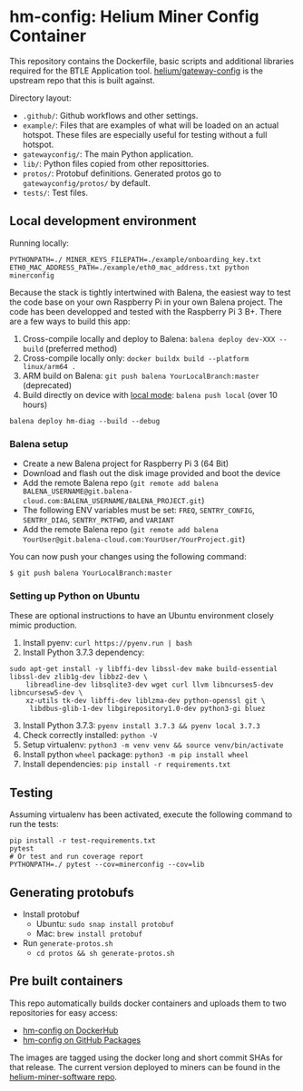 # hm-config: Helium Miner Config Container

This repository contains the Dockerfile, basic scripts  and additional libraries required for the BTLE Application tool.
[helium/gateway-config](https://github.com/helium/gateway-config) is the upstream repo that this is built against.

Directory layout:

- `.github/`: Github workflows and other settings.
- `example/`: Files that are examples of what will be loaded on an actual hotspot. These files are especially useful for testing without a full hotspot.
- `gatewayconfig/`: The main Python application.
- `lib/`: Python files copied from other reposittories.
- `protos/`: Protobuf definitions. Generated protos go to `gatewayconfig/protos/` by default.
- `tests/`: Test files.

## Local development environment

Running locally:

```
PYTHONPATH=./ MINER_KEYS_FILEPATH=./example/onboarding_key.txt ETH0_MAC_ADDRESS_PATH=./example/eth0_mac_address.txt python minerconfig
```

Because the stack is tightly intertwined with Balena, the easiest way to test the code base on your own Raspberry Pi in your own Balena project.
The code has been developped and tested with the Raspberry Pi 3 B+. There are a few ways to build this app:

1. Cross-compile locally and deploy to Balena: `balena deploy dev-XXX --build` (preferred method)
2. Cross-compile locally only: `docker buildx build --platform linux/arm64 .`
3. ARM build on Balena: `git push balena YourLocalBranch:master` (deprecated)
4. Build directly on device with [local mode](https://www.balena.io/docs/learn/develop/local-mode/): `balena push local` (over 10 hours)


```
balena deploy hm-diag --build --debug
```

### Balena setup
* Create a new Balena project for Raspberry Pi 3 (64 Bit)
* Download and flash out the disk image provided and boot the device
* Add the remote Balena repo (`git remote add balena BALENA_USERNAME@git.balena-cloud.com:BALENA_USERNAME/BALENA_PROJECT.git`)
* The following ENV variables must be set: `FREQ`, `SENTRY_CONFIG`, `SENTRY_DIAG`, `SENTRY_PKTFWD`, and `VARIANT`
* Add the remote Balena repo (`git remote add balena YourUser@git.balena-cloud.com:YourUser/YourProject.git`)

You can now push your changes using the following command:

```
$ git push balena YourLocalBranch:master
```

### Setting up Python on Ubuntu

These are optional instructions to have an Ubuntu environment closely mimic production.

1. Install pyenv: `curl https://pyenv.run | bash`
2. Install Python 3.7.3 dependency:

```
sudo apt-get install -y libffi-dev libssl-dev make build-essential libssl-dev zlib1g-dev libbz2-dev \
    libreadline-dev libsqlite3-dev wget curl llvm libncurses5-dev libncursesw5-dev \
    xz-utils tk-dev libffi-dev liblzma-dev python-openssl git \
     libdbus-glib-1-dev libgirepository1.0-dev python3-gi bluez
```
3. Install Python 3.7.3: `pyenv install 3.7.3 && pyenv local 3.7.3`
4. Check correctly installed: `python -V`
5. Setup virtualenv: `python3 -m venv venv && source venv/bin/activate`
6. Install python `wheel` package: `python3 -m pip install wheel`
7. Install dependencies: `pip install -r requirements.txt`

## Testing

Assuming virtualenv has been activated, execute the following command to run the tests:

```
pip install -r test-requirements.txt
pytest
# Or test and run coverage report
PYTHONPATH=./ pytest --cov=minerconfig --cov=lib
```

## Generating protobufs

- Install protobuf
    - Ubuntu: `sudo snap install protobuf`
    - Mac: `brew install protobuf`
- Run `generate-protos.sh`
    - `cd protos && sh generate-protos.sh`

## Pre built containers

This repo automatically builds docker containers and uploads them to two repositories for easy access:
- [hm-config on DockerHub](https://hub.docker.com/r/nebraltd/hm-config)
- [hm-config on GitHub Packages](https://github.com/NebraLtd/hm-config/pkgs/container/hm-config)

The images are tagged using the docker long and short commit SHAs for that release. The current version deployed to miners can be found in the [helium-miner-software repo](https://github.com/NebraLtd/helium-miner-software/blob/production/docker-compose.yml).
